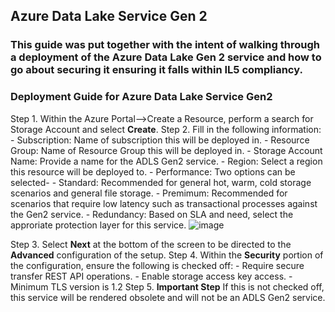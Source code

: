 ## Azure Data Lake Service Gen 2 

### This guide was put together with the intent of walking through a deployment of the Azure Data Lake Gen 2 service and how to go about securing it ensuring it falls within IL5 compliancy. 


### Deployment Guide for Azure Data Lake Service Gen2

Step 1. Within the Azure Portal-->Create a Resource, perform a search for Storage Account and select **Create**.
Step 2. Fill in the following information:
                    - Subscription: Name of subscription this will be deployed in.
                    - Resource Group: Name of Resource Group this will be deployed in.
                    - Storage Account Name: Provide a name for the ADLS Gen2 service.
                    - Region: Select a region this resource will be deployed to.
                    - Performance: Two options can be selected-
                              - Standard: Recommended for general hot, warm, cold storage scenarios and general file storage.
                              - Premimum: Recommended for scenarios that require low latency such as transactional processes against the Gen2 service.
                    - Redundancy: Based on SLA and need, select the approriate protection layer for this service.
                    ![image](https://user-images.githubusercontent.com/95705084/206785300-fc403311-7c79-4364-addc-5d1d009fb8c2.png)

Step 3. Select **Next** at the bottom of the screen to be directed to the **Advanced** configuration of the setup.
Step 4. Within the **Security** portion of the configuration, ensure the following is checked off:
          - Require secure transfer REST API operations.
          - Enable storage access key access.
          - Minimum TLS version is 1.2
Step 5. **Important Step** If this is not checked off, this service will be rendered obsolete and will not be an ADLS Gen2 service. 
          
